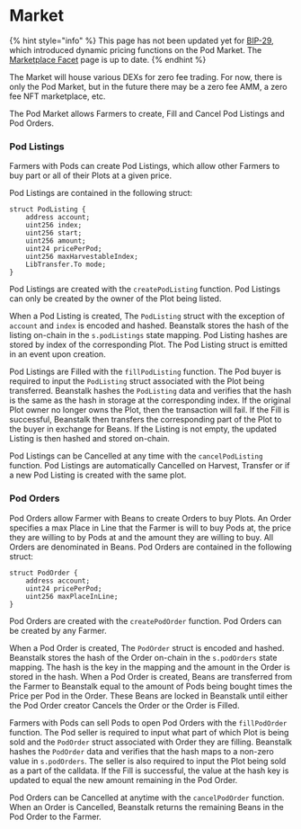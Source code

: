 # Market

{% hint style="info" %}
This page has not been updated yet for [BIP-29](https://bean.money/bip-29), which introduced dynamic pricing functions on the Pod Market. The [Marketplace Facet](marketplace-facet.md) page is up to date.
{% endhint %}

The Market will house various DEXs for zero fee trading. For now, there is only the Pod Market, but in the future there may be a zero fee AMM, a zero fee NFT marketplace, etc.

The Pod Market allows Farmers to create, Fill and Cancel Pod Listings and Pod Orders.&#x20;

### Pod Listings

Farmers with Pods can create Pod Listings, which allow other Farmers to buy part or all of their Plots at a given price.

Pod Listings are contained in the following struct:

```solidity
struct PodListing {
    address account;
    uint256 index;
    uint256 start;
    uint256 amount;
    uint24 pricePerPod;
    uint256 maxHarvestableIndex;
    LibTransfer.To mode;
}
```

Pod Listings are created with the `createPodListing` function. Pod Listings can only be created by the owner of the Plot being listed.

When a Pod Listing is created, The `PodListing` struct with the exception of `account` and `index` is encoded and hashed. Beanstalk stores the hash of the listing on-chain in the `s.podListings` state mapping. Pod Listing hashes are stored by index of the corresponding Plot. The Pod Listing struct is emitted in an event upon creation.&#x20;

Pod Listings are Filled with the `fillPodListing` function. The Pod buyer is required to input the `PodListing` struct associated with the Plot being transferred. Beanstalk hashes the `PodListing` data and verifies that the hash is the same as the hash in storage at the corresponding index. If the original Plot owner no longer owns the Plot, then the transaction will fail. If the Fill is successful, Beanstalk then transfers the corresponding part of the Plot to the buyer in exchange for Beans. If the Listing is not empty, the updated Listing is then hashed and stored on-chain.

Pod Listings can be Cancelled at any time with the `cancelPodListing` function. Pod Listings are automatically Cancelled on Harvest, Transfer or if a new Pod Listing is created with the same plot.

### Pod Orders

Pod Orders allow Farmer with Beans to create Orders to buy Plots. An Order specifies a max Place in Line that the Farmer is will to buy Pods at, the price they are willing to by Pods at and the amount they are willing to buy. All Orders are denominated in Beans. Pod Orders are contained in the following struct:

```solidity
struct PodOrder {
    address account;
    uint24 pricePerPod;
    uint256 maxPlaceInLine;
}
```

Pod Orders are created with the `createPodOrder` function. Pod Orders can be created by any Farmer.

When a Pod Order is created, The `PodOrder` struct is encoded and hashed. Beanstalk stores the hash of the Order on-chain in the `s.podOrders` state mapping. The hash is the key in the mapping and the amount in the Order is stored in the hash. When a Pod Order is created, Beans are transferred from the Farmer to Beanstalk equal to the amount of Pods being bought times the Price per Pod in the Order. These Beans are locked in Beanstalk until either the Pod Order creator Cancels the Order or the Order is Filled.

Farmers with Pods can sell Pods to open Pod Orders with the `fillPodOrder` function. The Pod seller is required to input what part of which Plot is being sold and the `PodOrder` struct associated with Order they are filling. Beanstalk hashes the `PodOrder` data and verifies that the hash maps to a non-zero value in `s.podOrders`. The seller is also required to input the Plot being sold as a part of the calldata. If the Fill is successful, the value at the hash key is updated to equal the new amount remaining in the Pod Order.&#x20;

Pod Orders can be Cancelled at anytime with the `cancelPodOrder` function. When an Order is Cancelled, Beanstalk returns the remaining Beans in the Pod Order to the Farmer.
